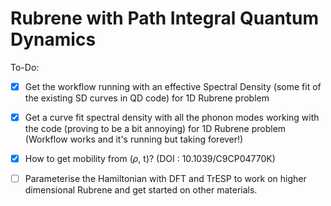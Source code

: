 # Rubrene with Path Integral Quantum Dynamics

To-Do:

- [x] Get the workflow running with an effective Spectral Density (some fit of the existing SD curves in QD code) for 1D Rubrene problem

- [x] Get a curve fit spectral density with all the phonon modes working with the code (proving to be a bit annoying) for 1D Rubrene problem (Workflow works and it's running but taking forever!)

- [x] How to get mobility from ($\rho$, t)? (DOI : 10.1039/C9CP04770K)

- [ ] Parameterise the Hamiltonian with DFT and TrESP to work on higher dimensional Rubrene and get started on other materials.


